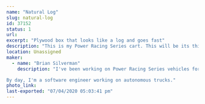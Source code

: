 ```yaml
---
name: "Natural Log"
slug: natural-log
id: 37152
status: 1
url: 
excerpt: "Plywood box that looks like a log and goes fast"
description: "This is my Power Racing Series cart. This will be its third race. It's a plywood box (no metal structure)."
location: Unassigned
maker:
  - name: "Brian Silverman"
    description: "I've been working on Power Racing Series vehicles for a few years now. This is the first one I led the mechanical side of. I've made custom motor controllers for some of them, and am currently working on the next generation of those.

By day, I'm a software engineer working on autonomous trucks."
photo_link: 
last-exported: "07/04/2020 05:03:41 pm"
---
```

